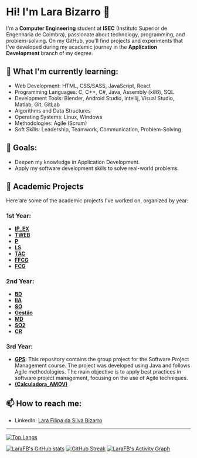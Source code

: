 # Hi! I'm Lara Bizarro 👋

I'm a **Computer Engineering** student at **ISEC** (Instituto Superior de Engenharia de Coimbra), passionate about technology, programming, and problem-solving.
On my GitHub, you'll find projects and experiments that I've developed during my academic journey in the **Application Development** branch of my degree.

## 🌱 What I'm currently learning:

- Web Development: HTML, CSS/SASS, JavaScript, React
- Programming Languages:  C, C++, C#, Java, Assembly (x86), SQL
- Development Tools: Blender, Android Studio, Intellij, Visual Studio, Matlab, GIt, GitLab
- Algorithms and Data Structures
- Operating Systems: Linux, Windows
- Methodologies: Agile (Scrum)
- Soft Skills: Leadership, Teamwork, Communication, Problem-Solving

## 🚀 Goals:

- Deepen my knowledge in Application Development.
- Apply my software development skills to solve real-world problems.

## 💼 Academic Projects

Here are some of the academic projects I've worked on, organized by year:

### 1st Year:

- **[IP_EX](https://github.com/LaraFB/IP_EX.git)**
- **[TWEB](https://github.com/LaraFB/TWEB.git)**
- **[P](https://github.com/LaraFB/P.git)**
- **[LS](https://github.com/SophieRC/Trabalho_LS.git)**
- **[TAC](https://github.com/LaraFB/TAC.git)**
- **[FFCG](https://github.com/LaraFB/FCG_Project.git)**
- **[FCG](https://github.com/LaraFB/FCG.git)**

### 2nd Year:

- **[BD](https://github.com/LaraFB/BD)**
- **[IIA](https://github.com/LaraFB/IIA)**
- **[SO](https://github.com/LaraFB/SO)**
- **[Gestão](https://github.com/LaraFB/Gestao)**
- **[MD](https://github.com/LaraFB/MD)**
- **[SO2](https://github.com/LaraFB/SO2)**
- **[CR](https://github.com/LaraFB/CR)**

### 3rd Year:

- **[GPS](https://github.com/LaraFB/GPS)**: This repository contains the group project for the Software Project Management course. The project was developed using Java and follows Agile methodologies. The main objective is to apply best practices in software project management, focusing on the use of Agile techniques.
- **[(Calculadora_AMOV)](https://github.com/LaraFB/Calculadora_AM.git)**

## 📫 How to reach me:

- LinkedIn: [Lara Filipa da Silva Bizarro](https://www.linkedin.com/in/lara-bizarro/)

---
[![Top Langs](https://github-readme-stats.vercel.app/api/top-langs/?username=LaraFB&layout=compact&langs_count=5&theme=dark)](https://github.com/LaraFB)

[![LaraFB's GitHub stats](https://github-readme-stats.vercel.app/api?username=LaraFB&show_icons=true&theme=dark)](https://github.com/LaraFB)
[![GitHub Streak](https://github-readme-streak-stats.herokuapp.com/?user=LaraFB&theme=dark)](https://git.io/streak-stats)
[![LaraFB's Activity Graph](https://github-readme-activity-graph.cyclic.app/graph?username=LaraFB&theme=github-dark)](https://github.com/LaraFB)
